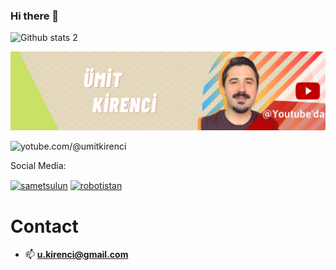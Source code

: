 ### Hi there 👋

<!--
**umitki/umitki** is a ✨ _special_ ✨ repository because its `README.md` (this file) appears on your GitHub profile.

Here are some ideas to get you started:

- 🔭 I’m currently working on ...
- 🌱 I’m currently learning ...
- 👯 I’m looking to collaborate on ...
- 🤔 I’m looking for help with ...
- 💬 Ask me about ...
- 📫 How to reach me: ...
- 😄 Pronouns: ...
- ⚡ Fun fact: ...
-->

<!-- [![Instagram Badge](https://img.shields.io/badge/-Instagram-C13584?style=flat-quare&labelColor=C13584&logo=instagram&logoColor=white&link=link)]([link](https://www.instagram.com/umit.kirenci/)) 
[![LinkedIn Badge](https://img.shields.io/badge/-LinkedIn-757575?style=flat-quare&labelColor=757575&logo=Medium&logoColor=white&link=link)]([link](https://www.linkedin.com/in/umitkirenci/)) 
-->



<!--//![Github stats 1](https://github-readme-stats.vercel.app/api?username=umitki&show_icons=true&theme=gradient) -->
![Github stats 2](https://github-readme-stats.vercel.app/api?username=umitki&show_icons=true&theme=radical)


<!-- <h1 align="center"><a href="https://youtube.com/@umitkirenci">YouTube Channel</a></h1> -->

![Kapak Görsel](https://raw.githubusercontent.com/umitki/umitki/main/1681510676008.jpeg)
<p align="left"> <img src="https://komarev.com/ghpvc/?username=umitki&label=Profile%20views&color=0e75b6&style=flat" alt="yotube.com/@umitkirenci" /> </p>

Social Media:

<a href="https://www.linkedin.com/in/umitkirenci/" target="blank"><img align="center" src="https://raw.githubusercontent.com/rahuldkjain/github-profile-readme-generator/master/src/images/icons/Social/linked-in-alt.svg" alt="sametsulun" height="30" width="40" /></a>
<a href="https://www.youtube.com/@umitkirenci" target="blank"><img align="center" src="https://raw.githubusercontent.com/rahuldkjain/github-profile-readme-generator/master/src/images/icons/Social/youtube.svg" alt="robotistan" height="30" width="40" /></a>


# Contact

- 📫  **u.kirenci@gmail.com**


